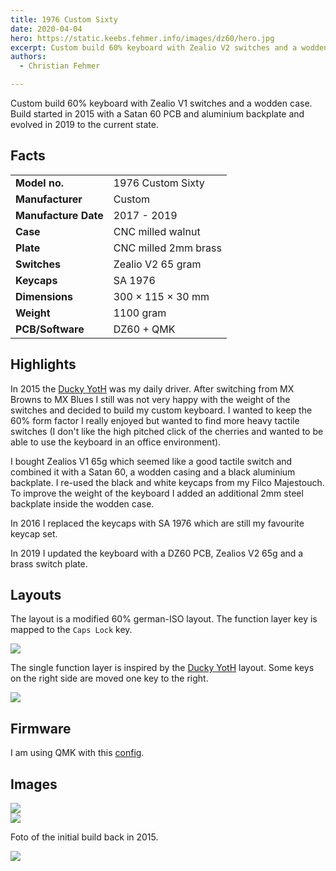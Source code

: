 ```yaml
---
title: 1976 Custom Sixty
date: 2020-04-04
hero: https://static.keebs.fehmer.info/images/dz60/hero.jpg
excerpt: Custom build 60% keyboard with Zealio V2 switches and a wodden case.
authors:
  - Christian Fehmer

---
```


Custom build 60% keyboard with Zealio V1 switches and a wodden case. Build started in 2015 with a Satan 60 PCB and aluminium backplate and evolved in 2019 to the current state.

## Facts 

| | |
|---------------------|-----------------------------------------------------------------------------------------------|
| **Model no.** | 1976 Custom Sixty |
| **Manufacturer** | Custom |
| **Manufacture Date** | 2017 - 2019 |
| **Case** | CNC milled walnut |
| **Plate** | CNC milled 2mm brass |
| **Switches** | Zealio V2 65 gram |
| **Keycaps** | SA 1976 |
| **Dimensions** | 300 × 115 × 30 mm |
| **Weight** | 1100 gram |
| **PCB/Software** | DZ60 + QMK |


## Highlights

In 2015 the [Ducky YotH](/post/2020-04-02-ducky-yoth/) was my daily driver. After switching from MX Browns to MX Blues I still was not very happy with the weight of the switches and decided to build my custom keyboard. I wanted to keep the 60% form factor I really enjoyed but wanted to find more heavy tactile switches (I don't like the high pitched click of the cherries and wanted to be able to use the keyboard in an office environment).

I bought Zealios V1 65g which seemed like a good tactile switch and combined it with a Satan 60, a wodden casing and a black aluminium backplate. I re-used the black and white keycaps from my Filco Majestouch. To improve the weight of the keyboard I added an additional 2mm steel backplate inside the wodden case.

In 2016 I replaced the keycaps with SA 1976 which are still my favourite keycap set.

In 2019 I updated the keyboard with a DZ60 PCB, Zealios V2 65g and a brass switch plate.


## Layouts

The layout is a modified 60% german-ISO layout. The function layer key is mapped to the `Caps Lock` key.

<div class="Image__Medium">
  <img src="https://static.keebs.fehmer.info/images/dz60/layer-qwertz.png"  />
</div>


The single function layer is inspired by the [Ducky YotH](/post/2020-04-02-ducky-yoth/) layout. Some keys on the right side are moved one key to the right.

<div class="Image__Medium">
  <img src="https://static.keebs.fehmer.info/images/dz60/layer-fn1.png"  />
</div>

## Firmware

I am using QMK with this [config](https://github.com/fehmer/qmk_firmware/tree/fehmer/keyboards/dz60/keymaps/fehmer).

## Images


<div class="Image__Large">
  <img src="https://static.keebs.fehmer.info/images/dz60/1.jpg"  />
</div>

<div class="Image__Large">
  <img src="https://static.keebs.fehmer.info/images/dz60/2.jpg"  />
</div>

Foto of the initial build back in 2015.

<div class="Image__Large">
  <img src="https://static.keebs.fehmer.info/images/dz60/3.jpg"  />
</div>